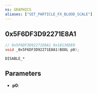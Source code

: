 ```yaml
---
ns: GRAPHICS
aliases: ["SET_PARTICLE_FX_BLOOD_SCALE"]
---
```

## 0x5F6DF3D92271E8A1

```c
// 0x5F6DF3D92271E8A1 0x18136DE0
void _0x5F6DF3D92271E8A1(BOOL p0);
```

```
DISABLE_*
```

## Parameters
* **p0**: 

